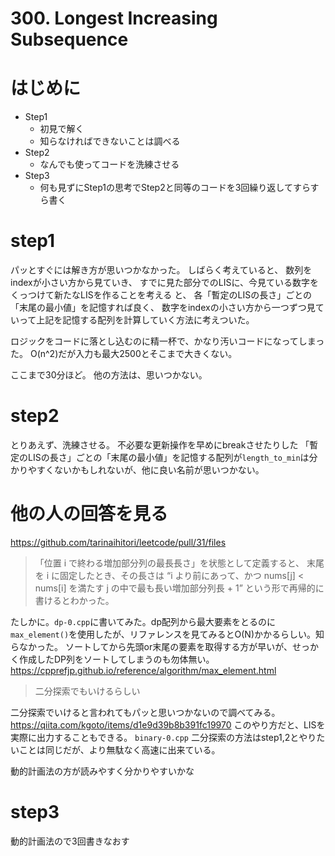 # 300. Longest Increasing Subsequence
# はじめに
 - Step1
     - 初見で解く
     - 知らなければできないことは調べる
 - Step2
     - なんでも使ってコードを洗練させる
 - Step3
     - 何も見ずにStep1の思考でStep2と同等のコードを3回繰り返してすらすら書く

# step1
パッとすぐには解き方が思いつかなかった。
しばらく考えていると、
数列をindexが小さい方から見ていき、
すでに見た部分でのLISに、今見ている数字をくっつけて新たなLISを作ることを考える
と、
各「暫定のLISの長さ」ごとの「末尾の最小値」を記憶すれば良く、
数字をindexの小さい方から一つずつ見ていって上記を記憶する配列を計算していく方法に考えついた。

ロジックをコードに落とし込むのに精一杯で、かなり汚いコードになってしまった。
O(n^2)だが入力も最大2500とそこまで大きくない。

ここまで30分ほど。
他の方法は、思いつかない。
# step2
とりあえず、洗練させる。
不必要な更新操作を早めにbreakさせたりした
「暫定のLISの長さ」ごとの「末尾の最小値」を記憶する配列が`length_to_min`は分かりやすくないかもしれないが、他に良い名前が思いつかない。

# 他の人の回答を見る
https://github.com/tarinaihitori/leetcode/pull/31/files
> 「位置 i で終わる増加部分列の最長長さ」を状態として定義すると、
 末尾を i に固定したとき、その長さは “i より前にあって、かつ nums[j] < nums[i] を満たす j の中で最も長い増加部分列長 + 1”
 という形で再帰的に書けるとわかった。

たしかに。`dp-0.cpp`に書いてみた。dp配列から最大要素をとるのに`max_element()`を使用したが、リファレンスを見てみるとO(N)かかるらしい。知らなかった。
ソートしてから先頭or末尾の要素を取得する方が早いが、せっかく作成したDP列をソートしてしまうのも勿体無い。<https://cpprefjp.github.io/reference/algorithm/max_element.html>

> 二分探索でもいけるらしい

二分探索でいけると言われてもパッと思いつかないので調べてみる。<https://qiita.com/kgoto/items/d1e9d39b8b391fc19970>
このやり方だと、LISを実際に出力することもできる。
`binary-0.cpp`
二分探索の方法はstep1,2とやりたいことは同じだが、より無駄なく高速に出来ている。

動的計画法の方が読みやすく分かりやすいかな

# step3
動的計画法ので3回書きなおす




